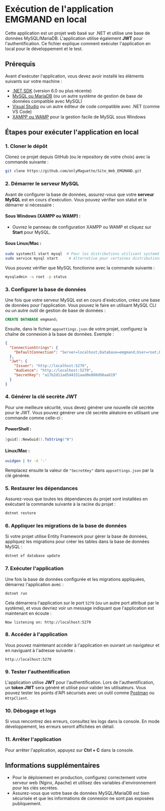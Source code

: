 # Exécution de l'application EMGMAND en local

Cette application est un projet web basé sur .NET et utilise une base de données MySQL/MariaDB. L'application utilise également **JWT** pour l'authentification. Ce fichier explique comment exécuter l'application en local pour le développement et le test.

## Prérequis

Avant d'exécuter l'application, vous devez avoir installé les éléments suivants sur votre machine :

- [.NET SDK](https://dotnet.microsoft.com/download/dotnet) (version 6.0 ou plus récente)
- [MySQL ou MariaDB](https://dev.mysql.com/downloads/installer/) (ou un autre système de gestion de base de données compatible avec MySQL)
- [Visual Studio](https://visualstudio.microsoft.com/downloads/) ou un autre éditeur de code compatible avec .NET (comme VS Code)
- [XAMPP ou WAMP](https://www.apachefriends.org/index.html) pour la gestion facile de MySQL sous Windows

## Étapes pour exécuter l'application en local

### 1. Cloner le dépôt

Clonez ce projet depuis GitHub (ou le repository de votre choix) avec la commande suivante :

```bash
git clone https://github.com/onlyMaguette/Site_Web_EMGMAND.git
```

### 2. Démarrer le serveur MySQL

Avant de configurer la base de données, assurez-vous que votre **serveur MySQL** est en cours d'exécution. Vous pouvez vérifier son statut et le démarrer si nécessaire :

#### Sous Windows (XAMPP ou WAMP) :

- Ouvrez le panneau de configuration XAMPP ou WAMP et cliquez sur **Start** pour MySQL.

#### Sous Linux/Mac :

```bash
sudo systemctl start mysql  # Pour les distributions utilisant systemd
sudo service mysql start     # Alternative pour certaines distributions
```

Vous pouvez vérifier que MySQL fonctionne avec la commande suivante :

```bash
mysqladmin -u root -p status
```

### 3. Configurer la base de données

Une fois que votre serveur MySQL est en cours d'exécution, créez une base de données pour l'application. Vous pouvez le faire en utilisant MySQL CLI ou un autre outil de gestion de base de données :

```sql
CREATE DATABASE emgmand;
```

Ensuite, dans le fichier `appsettings.json` de votre projet, configurez la chaîne de connexion à la base de données. Exemple :

```json
{
  "ConnectionStrings": {
    "DefaultConnection": "Server=localhost;Database=emgmand;User=root;Password=yourpassword;"
  },
  "Jwt": {
    "Issuer": "http://localhost:5279",
    "Audience": "http://localhost:5279",
    "SecretKey": "a17b2d11ad5d4331aad0e088d98aa619"
  }
}
```

### 4. Générer la clé secrète JWT

Pour une meilleure sécurité, vous devez générer une nouvelle clé secrète pour le JWT. Vous pouvez générer une clé secrète aléatoire en utilisant une commande comme celle-ci :

#### PowerShell :

```powershell
[guid]::NewGuid().ToString("N")
```

#### Linux/Mac :

```bash
uuidgen | tr -d '-'
```

Remplacez ensuite la valeur de `"SecretKey"` dans `appsettings.json` par la clé générée.

### 5. Restaurer les dépendances

Assurez-vous que toutes les dépendances du projet sont installées en exécutant la commande suivante à la racine du projet :

```bash
dotnet restore
```

### 6. Appliquer les migrations de la base de données

Si votre projet utilise Entity Framework pour gérer la base de données, appliquez les migrations pour créer les tables dans la base de données MySQL :

```bash
dotnet ef database update
```

### 7. Exécuter l'application

Une fois la base de données configurée et les migrations appliquées, démarrez l'application avec :

```bash
dotnet run
```

Cela démarrera l'application sur le port `5279` (ou un autre port attribué par le système), et vous devriez voir un message indiquant que l'application est maintenant en écoute :

```
Now listening on: http://localhost:5279
```

### 8. Accéder à l'application

Vous pouvez maintenant accéder à l'application en ouvrant un navigateur et en naviguant à l'adresse suivante :

```
http://localhost:5279
```

### 9. Tester l'authentification

L'application utilise **JWT** pour l'authentification. Lors de l'authentification, un **token JWT** sera généré et utilisé pour valider les utilisateurs. Vous pouvez tester les points d'API sécurisés avec un outil comme [Postman](https://www.postman.com/) ou `HttpClient`.

### 10. Débogage et logs

Si vous rencontrez des erreurs, consultez les logs dans la console. En mode développement, les erreurs seront affichées en détail.

### 11. Arrêter l'application

Pour arrêter l'application, appuyez sur **Ctrl + C** dans la console.

## Informations supplémentaires

- Pour le déploiement en production, configurez correctement votre serveur web (Nginx, Apache) et utilisez des variables d'environnement pour les clés secrètes.
- Assurez-vous que votre base de données MySQL/MariaDB est bien sécurisée et que les informations de connexion ne sont pas exposées publiquement.

